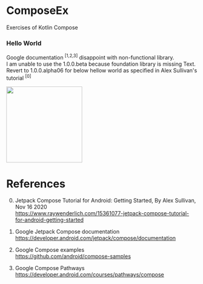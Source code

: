 # ComposeEx
Exercises of Kotlin Compose

### Hello World
Google documentation <sup>[1,2,3]</sup> disappoint with non-functional library. \
I am unable to use the 1.0.0.beta because foundation library is missing Text. \
Revert to 1.0.0.alpha06 for below hellow world as specified in Alex Sullivan's tutorial <sup>[0]</sup> 

<img width="200" src="https://user-images.githubusercontent.com/1282659/110254952-018f8f80-7f57-11eb-8029-22bdf0545c2f.png">


# References

0. Jetpack Compose Tutorial for Android: Getting Started, By Alex Sullivan, Nov 16 2020 \
https://www.raywenderlich.com/15361077-jetpack-compose-tutorial-for-android-getting-started

1. Google Jetpack Compose documentation \
https://developer.android.com/jetpack/compose/documentation

2. Google Compose examples \
https://github.com/android/compose-samples

3. Google Compose Pathways \
https://developer.android.com/courses/pathways/compose
